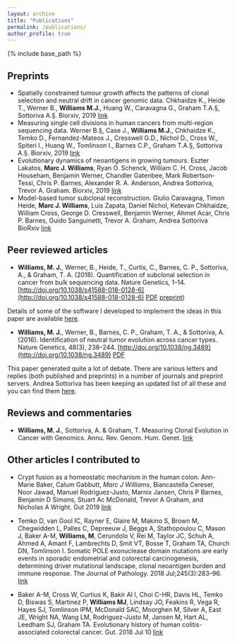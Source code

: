 ```yaml
---
layout: archive
title: "Publications"
permalink: /publications/
author_profile: true
---
```

{% include base_path %}

## Preprints
* Spatially constrained tumour growth affects the patterns of clonal selection and neutral drift in cancer genomic data. Chkhaidze K., Heide T., Werner B., **Williams M.J.**, Huang W., Caravagna G., Graham T.A.§, Sottoriva A.§. Biorxiv, 2019 [link](https://www.biorxiv.org/content/10.1101/544536v2)
* Measuring single cell divisions in human cancers from multi-region sequencing data. Werner B.§, Case J., **Williams M.J.**, Chkhaidze K., Temko D., Fernandez-Mateos J., Cresswell G.D., Nichol D., Cross W., Spiteri I., Huang W., Tomlinson I., Barnes C.P., Graham T.A.§, Sottoriva A.§. Biorxiv, 2019 [link](https://www.biorxiv.org/content/10.1101/560243v1)
* Evolutionary dynamics of neoantigens in growing tumours. Eszter Lakatos, **Marc J. Williams**, Ryan O. Schenck, William C. H. Cross,  Jacob Househam, Benjamin Werner, Chandler Gatenbee, Mark Robertson-Tessi, Chris P. Barnes,  Alexander R. A. Anderson, Andrea Sottoriva, Trevor A. Graham. Biorxiv, 2019 [link](https://www.biorxiv.org/content/10.1101/536433v1)
* Model-based tumor subclonal reconstruction. Giulio Caravagna, Timon Heide, **Marc J. Williams**, Luis Zapata, Daniel Nichol, Ketevan Chkhaidze, William Cross, George D. Cresswell, Benjamin Werner, Ahmet Acar, Chris P. Barnes, Guido Sanguinetti, Trevor A. Graham, Andrea Sottoriva BioRxiv [link](https://www.biorxiv.org/content/10.1101/586560v1.abstract)

## Peer reviewed articles
* **Williams, M. J.**, Werner, B., Heide, T., Curtis, C., Barnes, C. P., Sottoriva, A., & Graham, T. A. (2018). Quantification of subclonal selection in cancer from bulk sequencing data. Nature Genetics, 1–14. [http://doi.org/10.1038/s41588-018-0128-6](http://doi.org/10.1038/s41588-018-0128-6) [PDF](https://marcjwilliams1.github.io/files/ng2018.pdf) [preprint](http://doi.org/10.1101/096305))

Details of some of the software I developed to implement the ideas in this paper are available [here](https://marcjwilliams1.github.io/quantifying-selection).

* **Williams, M. J.**, Werner, B., Barnes, C. P., Graham, T. A., & Sottoriva, A. (2016). Identification of neutral tumor evolution across cancer types. Nature Genetics, 48(3), 238–244. [http://doi.org/10.1038/ng.3489](http://doi.org/10.1038/ng.3489) [PDF](https://marcjwilliams1.github.io/files/ng2016.pdf)

This paper generated quite a lot of debate. There are various letters and replies (both published and preprints) in a number of journals and preprint servers. Andrea Sottoriva has been keeping an updated list of all these and you can find them [here](http://www.sottorivalab.org/neutral-evolution-debate.html).

## Reviews and commentaries
* **Williams, M. J.**, Sottoriva, A. & Graham, T. Measuring Clonal Evolution in Cancer with Genomics. Annu. Rev. Genom. Hum. Genet. [link](https://www.annualreviews.org/doi/abs/10.1146/annurev-genom-083117-021712)


## Other articles I contributed to
* Crypt fusion as a homeostatic mechanism in the human colon. Ann-Marie Baker, Calum Gabbutt, *Marc J Williams*, Biancastella Cereser, Noor Jawad, Manuel Rodriguez-Justo, Marnix Jansen, Chris P Barnes, Benjamin D Simons, Stuart Ac McDonald, Trevor A Graham, and Nicholas A Wright. Gut 2019 [link](https://gut.bmj.com/content/early/2019/03/19/gutjnl-2018-317540.info)

* Temko D, van Gool IC, Rayner E, Glaire M, Makino S, Brown M, Chegwidden L, Palles C, Depreeuw J, Beggs A, Stathopoulou C, Mason J, Baker A-M, **Williams, M**, Cerundolo V, Rei M, Taylor JC, Schuh A, Ahmed A, Amant F, Lambrechts D, Smit VT, Bosse T, Graham TA, Church DN, Tomlinson I. Somatic POLE exonuclease domain mutations are early events in sporadic endometrial and colorectal carcinogenesis, determining driver mutational landscape, clonal neoantigen burden and immune response. The Journal of Pathology. 2018 Jul;245(3):283–96. [link](https://www.google.co.uk/search?hl=en&q=Somatic+POLE+exonuclease+domain+mutations+are+early+events+in+sporadic+endometrial+and+colorectal+carcinogenesis%2C+determining+driver+mutational+landscape%2C+clonal+neoantigen+burden+and+immune+response.&meta=&rlz=1I7SNYS_en)

* Baker A-M, Cross W, Curtius K, Bakir Al I, Choi C-HR, Davis HL, Temko D, Biswas S, Martinez P, **Williams MJ**, Lindsay JO, Feakins R, Vega R, Hayes SJ, Tomlinson IPM, McDonald SAC, Moorghen M, Silver A, East JE, Wright NA, Wang LM, Rodriguez-Justo M, Jansen M, Hart AL, Leedham SJ, Graham TA. Evolutionary history of human colitis-associated colorectal cancer. Gut. 2018 Jul 10 [link](https://gut.bmj.com/content/early/2018/07/10/gutjnl-2018-316191)
